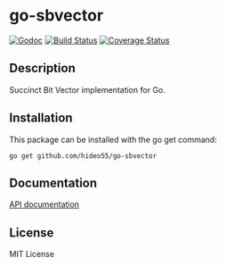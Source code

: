 go-sbvector
===========

[![Godoc](https://godoc.org/github.com/hideo55/go-sbvector?status.png)](https://godoc.org/github.com/hideo55/go-sbvector)
[![Build Status](https://travis-ci.org/hideo55/go-sbvector.svg?branch=master)](https://travis-ci.org/hideo55/go-sbvector)
[![Coverage Status](https://coveralls.io/repos/hideo55/go-sbvector/badge.svg?branch=master)](https://coveralls.io/r/hideo55/go-sbvector?branch=master)

Description
------------

Succinct Bit Vector implementation for Go.

Installation
------------

This package can be installed with the go get command:

    go get github.com/hideo55/go-sbvector

Documentation
-------------

[API documentation](http://godoc.org/github.com/hideo55/go-sbvector)

License
-----------

MIT License

